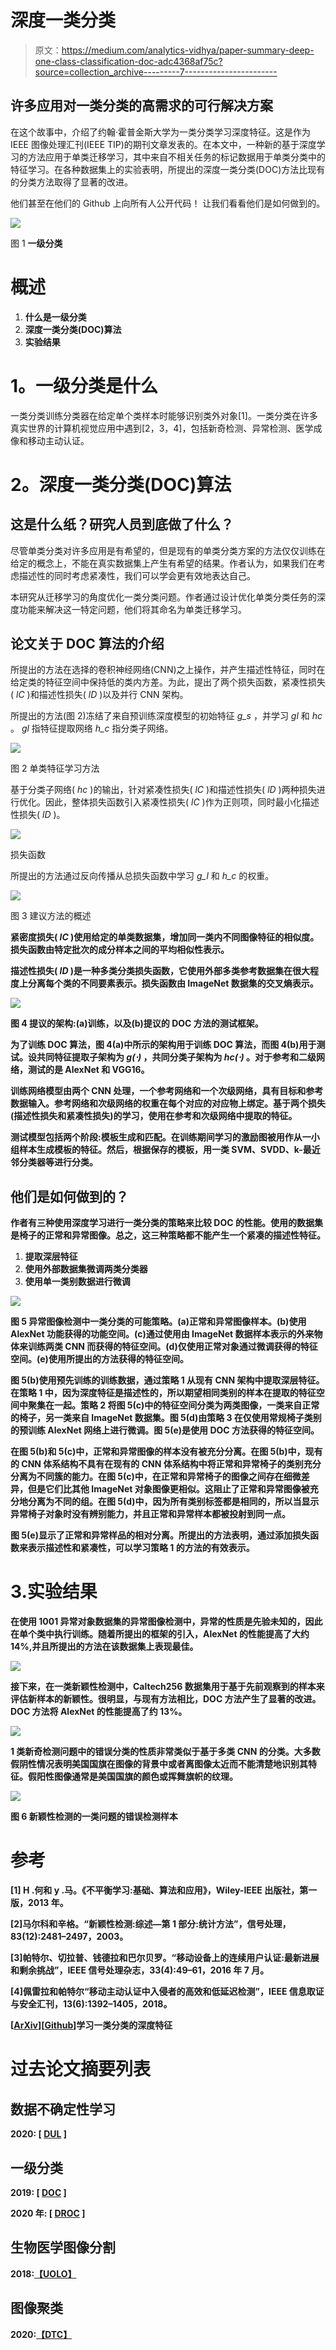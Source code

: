 # 深度一类分类

> 原文：<https://medium.com/analytics-vidhya/paper-summary-deep-one-class-classification-doc-adc4368af75c?source=collection_archive---------7----------------------->

## 许多应用对一类分类的高需求的可行解决方案

在这个故事中，介绍了约翰·霍普金斯大学为一类分类学习深度特征。这是作为 IEEE 图像处理汇刊(IEEE TIP)的期刊文章发表的。在本文中，一种新的基于深度学习的方法应用于单类迁移学习，其中来自不相关任务的标记数据用于单类分类中的特征学习。在各种数据集上的实验表明，所提出的深度一类分类(DOC)方法比现有的分类方法取得了显著的改进。

他们甚至在他们的 Github 上向所有人公开代码！
让我们看看他们是如何做到的。

![](img/f311723a813d7acc8c6a47e79f30a151.png)

图 1 **一级分类**

# 概述

1.  **什么是一级分类**
2.  **深度一类分类(DOC)算法**
3.  **实验结果**

# **1。一级分类是什么**

一类分类训练分类器在给定单个类样本时能够识别类外对象[1]。一类分类在许多真实世界的计算机视觉应用中遇到[2，3，4]，包括新奇检测、异常检测、医学成像和移动主动认证。

# **2。深度一类分类(DOC)算法**

## 这是什么纸？研究人员到底做了什么？

尽管单类分类对许多应用是有希望的，但是现有的单类分类方案的方法仅仅训练在给定的概念上，不能在真实数据集上产生有希望的结果。作者认为，如果我们在考虑描述性的同时考虑紧凑性，我们可以学会更有效地表达自己。

本研究从迁移学习的角度优化一类分类问题。作者通过设计优化单类分类任务的深度功能来解决这一特定问题，他们将其命名为单类迁移学习。

## **论文关于 DOC 算法的介绍**

所提出的方法在选择的卷积神经网络(CNN)之上操作，并产生描述性特征，同时在给定类的特征空间中保持低的类内方差。为此，提出了两个损失函数，紧凑性损失( *lC* )和描述性损失( *lD* )以及并行 CNN 架构。

所提出的方法(图 2)冻结了来自预训练深度模型的初始特征 *g_s* ，并学习 *gl* 和 *hc* 。 *gl* 指特征提取网络 *h_c* 指分类子网络。

![](img/db5e4e0ccd99d7e1f0f6489eb3d6d5db.png)

图 2 单类特征学习方法

基于分类子网络( *hc* )的输出，针对紧凑性损失( *lC* )和描述性损失( *lD* )两种损失进行优化。因此，整体损失函数引入紧凑性损失( *lC* )作为正则项，同时最小化描述性损失( *lD* )。

![](img/8e07dbb8288190829beb389a46cb48f1.png)

损失函数

所提出的方法通过反向传播从总损失函数中学习 *g_l* 和 *h_c* 的权重。

![](img/94542c5d22fde56888322e877ee0152d.png)

图 3 建议方法的概述

**紧密度损失( *lC* )使用给定的单类数据集，增加同一类内不同图像特征的相似度。损失函数由特定批次的成分样本之间的平均相似性表示。**

****描述性损失( *lD* )是一种多类分类损失函数，它使用外部多类参考数据集在很大程度上分离每个类的不同要素表示。损失函数由 ImageNet 数据集的交叉熵表示。****

****![](img/8feb515139c7c107e1c38ca3c005065d.png)****

****图 4 提议的架构:(a)训练，以及(b)提议的 DOC 方法的测试框架。****

****为了训练 DOC 算法，图 4(a)中所示的架构用于训练 DOC 算法，而图 4(b)用于测试。设共同特征提取子架构为 *g(⋅)* ，共同分类子架构为 *hc(⋅)* 。对于参考和二级网络，测试的是 AlexNet 和 VGG16。****

****训练网络模型由两个 CNN 处理，一个参考网络和一个次级网络，具有目标和参考数据输入。参考网络和次级网络的权重在每个对应的对应物上绑定。基于两个损失(描述性损失和紧凑性损失)的学习，使用在参考和次级网络中提取的特征。****

****测试模型包括两个阶段:模板生成和匹配。在训练期间学习的激励图被用作从一小组样本生成模板的特征。然后，根据保存的模板，用一类 SVM、SVDD、k-最近邻分类器等进行分类。****

## ****他们是如何做到的？****

****作者有三种使用深度学习进行一类分类的策略来比较 DOC 的性能。使用的数据集是椅子的正常和异常图像。总之，这三种策略都不能产生一个紧凑的描述性特征。****

1.  ******提取深层特征******
2.  ******使用外部数据集微调两类分类器******
3.  ******使用单一类别数据进行微调******

****![](img/128591238d8503be9b3a008a5f4ea540.png)****

****图 5 异常图像检测中一类分类的可能策略。(a)正常和异常图像样本。(b)使用 AlexNet 功能获得的功能空间。(c)通过使用由 ImageNet 数据样本表示的外来物体来训练两类 CNN 而获得的特征空间。(d)仅使用正常对象通过微调获得的特征空间。(e)使用所提出的方法获得的特征空间。****

****图 5(b)使用预先训练的训练数据，通过策略 1 从现有 CNN 架构中提取深层特征。在策略 1 中，因为深度特征是描述性的，所以期望相同类别的样本在提取的特征空间中聚集在一起。策略 2 将图 5(c)中的特征空间分类为两类图像，一类来自正常的椅子，另一类来自 ImageNet 数据集。图 5(d)由策略 3 在仅使用常规椅子类别的预训练 AlexNet 网络上进行微调。图 5(e)是使用 DOC 方法获得的特征空间。****

****在图 5(b)和 5(c)中，正常和异常图像的样本没有被充分分离。在图 5(b)中，现有的 CNN 体系结构不具有在现有的 CNN 体系结构中将正常和异常椅子的类别充分分离为不同簇的能力。在图 5(c)中，在正常和异常椅子的图像之间存在细微差异，但是它们比其他 ImageNet 对象图像更相似。这阻止了正常和异常图像被充分地分离为不同的组。在图 5(d)中，因为所有类别标签都是相同的，所以当显示异常椅子对象时没有辨别能力，并且正常和异常样本都被投射到同一点。****

****图 5(e)显示了正常和异常样品的相对分离。所提出的方法表明，通过添加损失函数来表示描述性和紧凑性，可以学习策略 1 的方法的有效表示。****

# ****3.实验结果****

****在使用 1001 异常对象数据集的异常图像检测中，异常的性质是先验未知的，因此在单个类中执行训练。随着所提出的框架的引入，AlexNet 的性能提高了大约 14%,并且所提出的方法在该数据集上表现最佳。****

****![](img/f05efb9c4caaa25e0975f5e287a2c842.png)****

****接下来，在一类新颖性检测中，Caltech256 数据集用于基于先前观察到的样本来评估新样本的新颖性。很明显，与现有方法相比，DOC 方法产生了显著的改进。DOC 方法将 AlexNet 的性能提高了约 13%。****

****![](img/60eb30973d577ac8afdb9a9b1e7ac7c7.png)****

****1 类新奇检测问题中的错误分类的性质非常类似于基于多类 CNN 的分类。大多数假阴性情况表明美国国旗在图像的背景中或者离图像太近而不能清楚地识别其特征。假阳性图像通常是美国国旗的颜色或挥舞旗帜的纹理。****

****![](img/71d11527818c5d04157f1ff0c3b348d2.png)****

****图 6 新颖性检测的一类问题的错误检测样本****

# ****参考****

****[1] H .何和 y .马。《不平衡学习:基础、算法和应用》，Wiley-IEEE 出版社，第一版，2013 年。****

****[2]马尔科和辛格。“新颖性检测:综述—第 1 部分:统计方法”，信号处理，83(12):2481–2497，2003。****

****[3]帕特尔、切拉普、钱德拉和巴尔贝罗。“移动设备上的连续用户认证:最新进展和剩余挑战”，IEEE 信号处理杂志，33(4):49–61，2016 年 7 月。****

****[4]佩雷拉和帕特尔“移动主动认证中入侵者的高效和低延迟检测”，IEEE 信息取证与安全汇刊，13(6):1392–1405，2018。****

****[[ArXiv](https://arxiv.org/pdf/1801.05365.pdf)][[Github](https://github.com/PramuPerera/DeepOneClass)]学习一类分类的深度特征****

# ****过去论文摘要列表****

## ****数据不确定性学习****

******2020:** [ [DUL](https://mako95.medium.com/cvpr2020-paper-summary-data-uncertainty-in-face-recognition-1f17547473a2) ]****

## ****一级分类****

******2019:** [ [DOC](/swlh/paper-summary-deep-one-class-classification-doc-adc4368af75c) ]****

****2020 年: [ [DROC](/the-shadow/exploring-important-feature-repressions-in-deep-one-class-classification-droc-d04a59558f9e) ]****

## ****生物医学图像分割****

******2018:**[【UOLO】](/swlh/paper-summary-biomedical-image-segmentation-and-object-detection-uolo-c1175ba5c8c4)****

## ****图像聚类****

******2020:**[【DTC】](/swlh/paper-deep-transfer-clustering-dtc-learning-to-discover-novel-visual-categories-ec5a26aea075)****